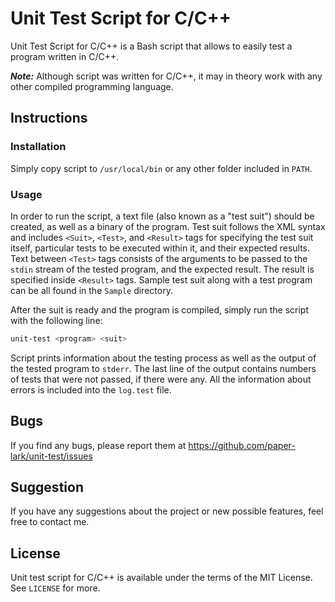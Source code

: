 # Unit Test Script for C/C++

Unit Test Script for C/C++ is a Bash script that allows to easily test a program written in C/C++.

**_Note:_** Although script was written for C/C++, it may in theory work with any other compiled programming language.

## Instructions

### Installation

Simply copy script to `/usr/local/bin` or any other folder included in `PATH`.

### Usage

In order to run the script, a text file (also known as a "test suit") should be created, as well as a binary of the program. Test suit follows the XML syntax and includes `<Suit>`, `<Test>`, and `<Result>` tags for specifying the test suit itself, particular tests to be executed within it, and their expected results. Text between `<Test>` tags consists of the arguments to be passed to the `stdin` stream of the tested program, and the expected result. The result is specified inside `<Result>` tags. Sample test suit along with a test program can be all found in the `Sample` directory.

After the suit is ready and the program is compiled, simply run the script with the following line:

```bash
unit-test <program> <suit>
```

Script prints information about the testing process as well as the output of the tested program to `stderr`. The last line of the output contains numbers of tests that were not passed, if there were any. All the information about errors is included into the `log.test` file.

## Bugs
If you find any bugs, please report them at https://github.com/paper-lark/unit-test/issues

## Suggestion
If you have any suggestions about the project or new possible features, feel free to contact me.

## License
Unit test script for C/C++ is available under the terms of the MIT License. See ```LICENSE``` for more.
